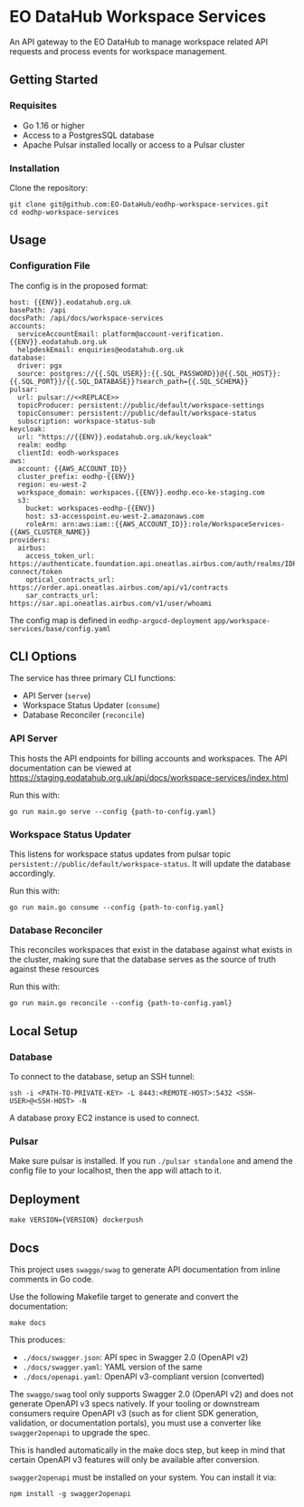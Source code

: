 # EO DataHub Workspace Services
An API gateway to the EO DataHub to manage workspace related API requests and process events for workspace management.

## Getting Started
### Requisites
- Go 1.16 or higher
- Access to a PostgresSQL database
- Apache Pulsar installed locally or access to a Pulsar cluster

### Installation
Clone the repository:
```
git clone git@github.com:EO-DataHub/eodhp-workspace-services.git
cd eodhp-workspace-services
```

## Usage

### Configuration File

The config is in the proposed format:
```
host: {{ENV}}.eodatahub.org.uk
basePath: /api
docsPath: /api/docs/workspace-services
accounts:
  serviceAccountEmail: platform@account-verification.{{ENV}}.eodatahub.org.uk
  helpdeskEmail: enquiries@eodatahub.org.uk
database:
  driver: pgx
  source: postgres://{{.SQL_USER}}:{{.SQL_PASSWORD}}@{{.SQL_HOST}}:{{.SQL_PORT}}/{{.SQL_DATABASE}}?search_path={{.SQL_SCHEMA}}
pulsar:
  url: pulsar://<<REPLACE>>
  topicProducer: persistent://public/default/workspace-settings
  topicConsumer: persistent://public/default/workspace-status
  subscription: workspace-status-sub
keycloak:
  url: "https://{{ENV}}.eodatahub.org.uk/keycloak"
  realm: eodhp
  clientId: eodh-workspaces
aws:
  account: {{AWS_ACCOUNT_ID}}
  cluster_prefix: eodhp-{{ENV}}
  region: eu-west-2
  workspace_domain: workspaces.{{ENV}}.eodhp.eco-ke-staging.com
  s3:
    bucket: workspaces-eodhp-{{ENV}}
    host: s3-accesspoint.eu-west-2.amazonaws.com
    roleArn: arn:aws:iam::{{AWS_ACCOUNT_ID}}:role/WorkspaceServices-{{AWS_CLUSTER_NAME}}
providers:
  airbus:
    access_token_url: https://authenticate.foundation.api.oneatlas.airbus.com/auth/realms/IDP/protocol/openid-connect/token
    optical_contracts_url: https://order.api.oneatlas.airbus.com/api/v1/contracts
    sar_contracts_url: https://sar.api.oneatlas.airbus.com/v1/user/whoami
```
The config map is defined in `eodhp-argocd-deployment` `app/workspace-services/base/config.yaml`


## CLI Options
The service has three primary CLI functions:
- API Server (`serve`)
- Workspace Status Updater (`consume`)
- Database Reconciler (`reconcile`)

### API Server
This hosts the API endpoints for billing accounts and workspaces. The API documentation can be viewed at https://staging.eodatahub.org.uk/api/docs/workspace-services/index.html

Run this with:

`go run main.go serve --config {path-to-config.yaml}`


### Workspace Status Updater
This listens for workspace status updates from pulsar topic `persistent://public/default/workspace-status`. It will update the database accordingly.

Run this with:

`go run main.go consume --config {path-to-config.yaml}`


### Database Reconciler
This reconciles workspaces that exist in the database against what exists in the cluster, making sure that the database serves as the source of truth against these resources

Run this with:

`go run main.go reconcile --config {path-to-config.yaml}`

## Local Setup

### Database
To connect to the database, setup an SSH tunnel:

`ssh -i <PATH-TO-PRIVATE-KEY> -L 8443:<REMOTE-HOST>:5432 <SSH-USER>@<SSH-HOST> -N`

A database proxy EC2 instance is used to connect.


### Pulsar
Make sure pulsar is installed. If you run `./pulsar standalone` and amend the config file to your localhost, then the app will attach to it.



## Deployment

```make VERSION={VERSION} dockerpush```


## Docs
This project uses `swaggo/swag` to generate API documentation from inline comments in Go code.

Use the following Makefile target to generate and convert the documentation:

```make docs```

This produces:
- `./docs/swagger.json`: API spec in Swagger 2.0 (OpenAPI v2)
- `./docs/swagger.yaml`: YAML version of the same
- `./docs/openapi.yaml`: OpenAPI v3-compliant version (converted)
 
The `swaggo/swag` tool only supports Swagger 2.0 (OpenAPI v2) and does not generate OpenAPI v3 specs natively. If your tooling or downstream consumers require OpenAPI v3 (such as for client SDK generation, validation, or documentation portals), you must use a converter like `swagger2openapi` to upgrade the spec.

This is handled automatically in the make docs step, but keep in mind that certain OpenAPI v3 features will only be available after conversion.


`swagger2openapi` must be installed on your system. You can install it via:

```npm install -g swagger2openapi```
